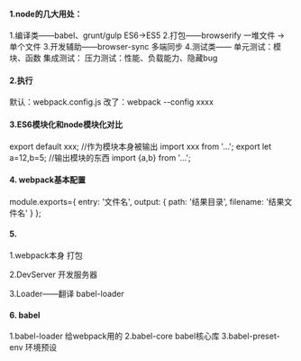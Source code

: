 #### 1.node的几大用处：
1.编译类——babel、grunt/gulp
  ES6->ES5
2.打包——browserify
  一堆文件 -> 单个文件
3.开发辅助——browser-sync
  多端同步
4.测试类——
  单元测试：模块、函数
  集成测试：
  压力测试：性能、负载能力、隐藏bug


#### 2.执行
  默认：webpack.config.js
  改了：webpack --config xxxx


#### 3.ES6模块化和node模块化对比
  export default xxx;         //作为模块本身被输出     import xxx from '...';
  export let a=12,b=5;        //输出模块的东西         import {a,b} from '...';


#### 4. webpack基本配置
module.exports={
    entry: '文件名',
    output: {
        path: '结果目录',
        filename: '结果文件名'
    }
};


#### 5.
1.webpack本身
  打包

2.DevServer
  开发服务器

3.Loader——翻译
  babel-loader


#### 6. babel

1.babel-loader      给webpack用的
2.babel-core        babel核心库
3.babel-preset-env  环境预设
